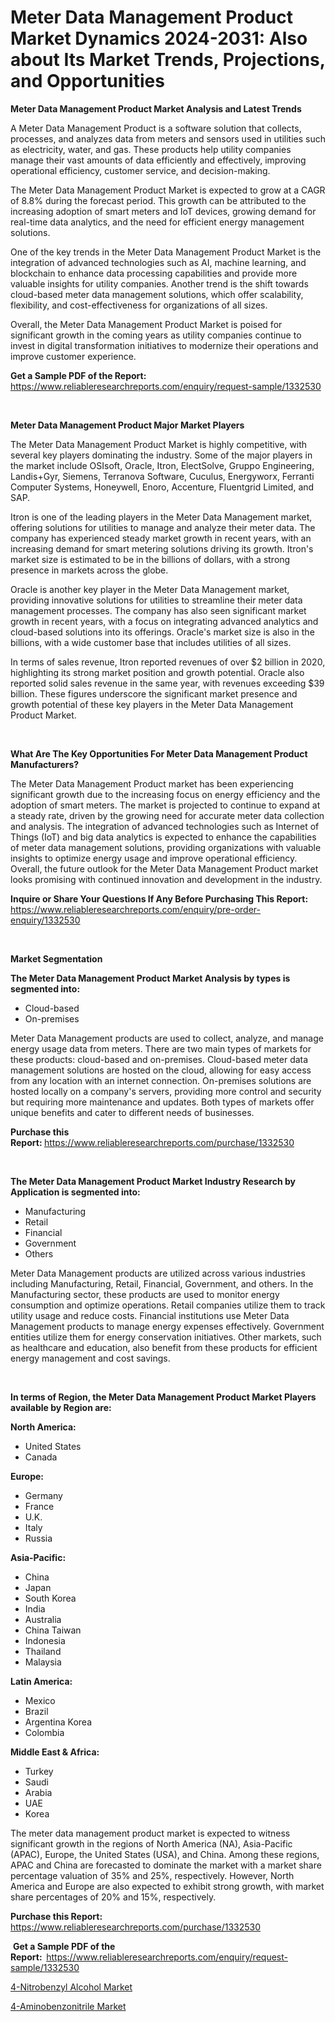 <p><h1>Meter Data Management Product Market Dynamics 2024-2031: Also about Its Market Trends, Projections, and Opportunities</h1></p><p><strong>Meter Data Management Product Market Analysis and Latest Trends</strong></p>
<p><p>A Meter Data Management Product is a software solution that collects, processes, and analyzes data from meters and sensors used in utilities such as electricity, water, and gas. These products help utility companies manage their vast amounts of data efficiently and effectively, improving operational efficiency, customer service, and decision-making. </p><p>The Meter Data Management Product Market is expected to grow at a CAGR of 8.8% during the forecast period. This growth can be attributed to the increasing adoption of smart meters and IoT devices, growing demand for real-time data analytics, and the need for efficient energy management solutions. </p><p>One of the key trends in the Meter Data Management Product Market is the integration of advanced technologies such as AI, machine learning, and blockchain to enhance data processing capabilities and provide more valuable insights for utility companies. Another trend is the shift towards cloud-based meter data management solutions, which offer scalability, flexibility, and cost-effectiveness for organizations of all sizes. </p><p>Overall, the Meter Data Management Product Market is poised for significant growth in the coming years as utility companies continue to invest in digital transformation initiatives to modernize their operations and improve customer experience.</p></p>
<p><strong>Get a Sample PDF of the Report:&nbsp;</strong> <a href="https://www.reliableresearchreports.com/enquiry/request-sample/1332530">https://www.reliableresearchreports.com/enquiry/request-sample/1332530</a></p>
<p>&nbsp;</p>
<p><strong>Meter Data Management Product Major Market Players</strong></p>
<p><p>The Meter Data Management Product Market is highly competitive, with several key players dominating the industry. Some of the major players in the market include OSIsoft, Oracle, Itron, ElectSolve, Gruppo Engineering, Landis+Gyr, Siemens, Terranova Software, Cuculus, Energyworx, Ferranti Computer Systems, Honeywell, Enoro, Accenture, Fluentgrid Limited, and SAP.</p><p>Itron is one of the leading players in the Meter Data Management market, offering solutions for utilities to manage and analyze their meter data. The company has experienced steady market growth in recent years, with an increasing demand for smart metering solutions driving its growth. Itron's market size is estimated to be in the billions of dollars, with a strong presence in markets across the globe.</p><p>Oracle is another key player in the Meter Data Management market, providing innovative solutions for utilities to streamline their meter data management processes. The company has also seen significant market growth in recent years, with a focus on integrating advanced analytics and cloud-based solutions into its offerings. Oracle's market size is also in the billions, with a wide customer base that includes utilities of all sizes.</p><p>In terms of sales revenue, Itron reported revenues of over $2 billion in 2020, highlighting its strong market position and growth potential. Oracle also reported solid sales revenue in the same year, with revenues exceeding $39 billion. These figures underscore the significant market presence and growth potential of these key players in the Meter Data Management Product Market.</p></p>
<p>&nbsp;</p>
<p><strong>What Are The Key Opportunities For Meter Data Management Product Manufacturers?</strong></p>
<p><p>The Meter Data Management Product market has been experiencing significant growth due to the increasing focus on energy efficiency and the adoption of smart meters. The market is projected to continue to expand at a steady rate, driven by the growing need for accurate meter data collection and analysis. The integration of advanced technologies such as Internet of Things (IoT) and big data analytics is expected to enhance the capabilities of meter data management solutions, providing organizations with valuable insights to optimize energy usage and improve operational efficiency. Overall, the future outlook for the Meter Data Management Product market looks promising with continued innovation and development in the industry.</p></p>
<p><strong>Inquire or Share Your Questions If Any Before Purchasing This Report:</strong> <a href="https://www.reliableresearchreports.com/enquiry/pre-order-enquiry/1332530">https://www.reliableresearchreports.com/enquiry/pre-order-enquiry/1332530</a></p>
<p>&nbsp;</p>
<p><strong>Market Segmentation</strong></p>
<p><strong>The Meter Data Management Product Market Analysis by types is segmented into:</strong></p>
<p><ul><li>Cloud-based</li><li>On-premises</li></ul></p>
<p><p>Meter Data Management products are used to collect, analyze, and manage energy usage data from meters. There are two main types of markets for these products: cloud-based and on-premises. Cloud-based meter data management solutions are hosted on the cloud, allowing for easy access from any location with an internet connection. On-premises solutions are hosted locally on a company's servers, providing more control and security but requiring more maintenance and updates. Both types of markets offer unique benefits and cater to different needs of businesses.</p></p>
<p><strong>Purchase this Report:&nbsp;</strong><a href="https://www.reliableresearchreports.com/purchase/1332530">https://www.reliableresearchreports.com/purchase/1332530</a></p>
<p>&nbsp;</p>
<p><strong>The Meter Data Management Product Market Industry Research by Application is segmented into:</strong></p>
<p><ul><li>Manufacturing</li><li>Retail</li><li>Financial</li><li>Government</li><li>Others</li></ul></p>
<p><p>Meter Data Management products are utilized across various industries including Manufacturing, Retail, Financial, Government, and others. In the Manufacturing sector, these products are used to monitor energy consumption and optimize operations. Retail companies utilize them to track utility usage and reduce costs. Financial institutions use Meter Data Management products to manage energy expenses effectively. Government entities utilize them for energy conservation initiatives. Other markets, such as healthcare and education, also benefit from these products for efficient energy management and cost savings.</p></p>
<p>&nbsp;</p>
<p><strong>In terms of Region, the Meter Data Management Product Market Players available by Region are:</strong></p>
<p>
    <p> <strong> North America: </strong>
        <ul>
            <li>United States</li>
            <li>Canada</li>
        </ul>
        </p> 
    <p> <strong> Europe: </strong>
        <ul>
            <li>Germany</li>
            <li>France</li>
            <li>U.K.</li>
            <li>Italy</li>
            <li>Russia</li>
        </ul>
        </p> 
    <p> <strong> Asia-Pacific: </strong>
        <ul>
            <li>China</li>
            <li>Japan</li>
            <li>South Korea</li>
            <li>India</li>
            <li>Australia</li>
            <li>China Taiwan</li>
            <li>Indonesia</li>
            <li>Thailand</li>
            <li>Malaysia</li>
        </ul>
        </p> 
    <p> <strong> Latin America: </strong>
        <ul>
            <li>Mexico</li>
            <li>Brazil</li>
            <li>Argentina Korea</li>
            <li>Colombia</li>
        </ul>
        </p> 
    <p> <strong> Middle East & Africa: </strong>
        <ul>
            <li>Turkey</li>
            <li>Saudi</li>
            <li>Arabia</li>
            <li>UAE</li>
            <li>Korea</li>
        </ul>
    </p>
    </p>
<p><p>The meter data management product market is expected to witness significant growth in the regions of North America (NA), Asia-Pacific (APAC), Europe, the United States (USA), and China. Among these regions, APAC and China are forecasted to dominate the market with a market share percentage valuation of 35% and 25%, respectively. However, North America and Europe are also expected to exhibit strong growth, with market share percentages of 20% and 15%, respectively.</p></p>
<p><strong>Purchase this Report: </strong><a href="https://www.reliableresearchreports.com/purchase/1332530">https://www.reliableresearchreports.com/purchase/1332530</a></p>
<p>&nbsp;<strong>Get a Sample PDF of the Report:&nbsp;&nbsp;</strong><a href="https://www.reliableresearchreports.com/enquiry/request-sample/1332530">https://www.reliableresearchreports.com/enquiry/request-sample/1332530</a></p>
<p><strong></strong></p>
<p><p><a href="https://issuu.com/reportprime-2/docs/4-nitrobenzyl-alcohol-market-size-2030.pptx">4-Nitrobenzyl Alcohol Market</a></p><p><a href="https://issuu.com/reportprime-2/docs/4-aminobenzonitrile-market-size-2030.pptx">4-Aminobenzonitrile Market</a></p></p>